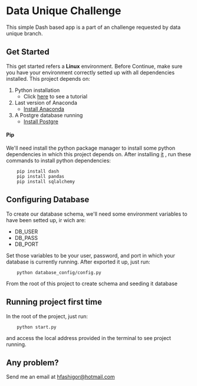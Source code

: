 
# Data Unique Challenge

  

This simple Dash based app is a part of an challenge requested by data unique branch.

## Get Started
This get started refers a **Linux** environment.
Before Continue, make sure you have your environment correctly setted up with all dependencies installed.
This project depends on:
1. Python installation
	* Click [here](https://realpython.com/installing-python/) to see a tutorial
2. Last version of Anaconda
	* [Install Anaconda](https://docs.anaconda.com/anaconda/install/)
3. A Postgre database running
	* [Install Postgre](https://www.postgresql.org/download/)

#### Pip
We'll need install the python package manager to install some python dependencies in which this project depends on. After installing [it](https://pip.pypa.io/en/stable/installing/) , run these commands to install python dependencies:
```console
	pip install dash
	pip install pandas
	pip install sqlalchemy
```

## Configuring Database

To create our database schema, we'll need some environment variables to have been setted up, ir wich are:
* DB_USER
* DB_PASS
* DB_PORT

Set those variables to be your user, password, and port in which your database is currently running. After exported it up, just run:
```console
	python database_config/config.py
```
From the root of this project to create schema and seeding it database

## Running project first time
In the root of the project, just run:
```console
	python start.py
```
and access the local address provided in the terminal to see project running.

## Any problem?
Send me an email at <hfashigor@hotmail.com>